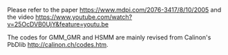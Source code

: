 Please refer to the paper https://www.mdpi.com/2076-3417/8/10/2005 and the video https://www.youtube.com/watch?v=25OcDVB0UjY&feature=youtu.be

The codes for GMM_GMR and HSMM are mainly revised from Calinon's PbDlib http://calinon.ch/codes.htm.

 

